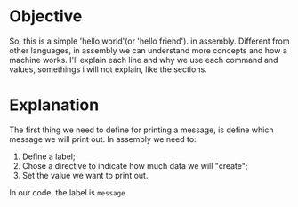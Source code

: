 # Objective
So, this is a simple 'hello world'(or 'hello friend'). in assembly. Different from other languages, in assembly we can understand more concepts and how a machine works. I'll explain each line and why we use each command and values, somethings i will not explain, like the sections.

# Explanation

The first thing we need to define for printing a message, is define which message we will print out. In assembly we need to:
1. Define a label;
2. Chose a directive to indicate how much data we will "create";
3. Set the value we want to print out.

In our code, the label is `message`  

